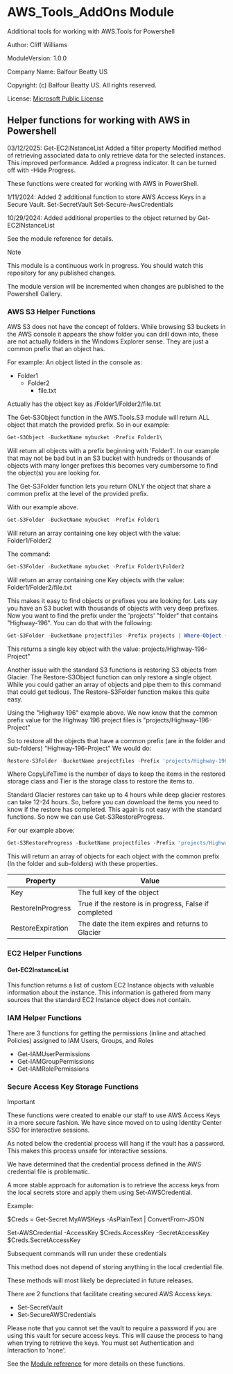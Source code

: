 # AWS_Tools_AddOns Module

Additional tools for working with AWS.Tools for Powershell

Author: Cliff Williams

ModuleVersion: 1.0.0

Company Name: Balfour Beatty US

Copyright: (c) Balfour Beatty US. All rights reserved.

License: [Microsoft Public License](https://opensource.org/licenses/MS-PL)

## Helper functions for working with AWS in Powershell

03/12/2025: 
Get-EC2INstanceList
  Added a filter property
  Modified method of retrieving associated data to only retrieve data for the selected instances. This improved performance.
  Added a progress indicator. It can be turned off with -Hide Progress.

These functions were created for working with AWS in PowerShell.

1/11/2024: Added 2 additional function to store AWS Access Keys in a Secure Vault.
Set-SecretVault
Set-Secure-AwsCredentials

10/29/2024: Added additional properties to the object returned by Get-EC2INstanceList

See the module reference for details.

> [!NOTE]
> This module is a continuous work in progress. You should watch this repository for any published changes.
>
> The module version will be incremented when changes are published to the Powershell Gallery.


### AWS S3 Helper Functions

AWS S3 does not have the concept of folders. While browsing S3 buckets in the AWS console it appears the show folder you can drill down into, these are not actually folders in the Windows Explorer sense. They are just a common prefix that an object has.

For example:
An object listed in the console as:

* Folder1
  * Folder2
    * file.txt

Actually has the object key as /Folder1/Folder2/file.txt

The Get-S3Object function in the AWS.Tools.S3 module will return ALL object that match the provided prefix. So in our example:

```powershell
Get-S3Object -BucketName mybucket -Prefix Folder1\
```

Will return all objects with a prefix beginning with 'Folder1'. In our example that may not be bad but in an S3 bucket with hundreds or thousands of objects with many longer prefixes this becomes very cumbersome to find the object(s) you are looking for.

The Get-S3Folder function lets you return ONLY the object that share a common prefix at the level of the provided prefix.

With our example above.

```powershell
Get-S3Folder -BucketName mybucket -Prefix Folder1
```

Will return an array containing one key object with the value:
Folder1/Folder2

The command:

```powershell
Get-S3Folder -BucketName mybucket -Prefix Folder1\Folder2
```

Will return an array containing one Key objects with the value:
Folder1/Folder2/file.txt

This makes it easy to find objects or prefixes you are looking for.
Lets say you have an S3 bucket with thousands of objects with very deep prefixes. Now you want to find the prefix under the 'projects' "folder" that contains "Highway-196". You can do that with the following:

```powershell
Get-S3Folder -BucketName projectfiles -Prefix projects | Where-Object {$_.Key -like "*Highway-196*"}
```

This returns a single key object with the value:
projects/Highway-196-Project"

Another issue with the standard S3 functions is restoring S3 objects from Glacier. The Restore-S3Object function can only restore a single object. While you could gather an array of objects and pipe them to this command that could get tedious. The Restore-S3Folder function makes this quite easy.

Using the "Highway 196" example above. We now know that the common prefix value for the Highway 196 project files is "projects/Highway-196-Project"

So to restore all the objects that have a common prefix (are in the folder and sub-folders) "Highway-196-Project" We would do:

```powershell
Restore-S3Folder -BucketName projectfiles -Prefix 'projects/Highway-196-Project' -CopyLifeTime 90 -Tier Standard
```

Where CopyLifeTime is the number of days to keep the items in the restored storage class and Tier is the storage class to restore the items to.

Standard Glacier restores can take up to 4 hours while deep glacier restores can take 12-24 hours. So, before you can download the items you need to know if the restore has completed. This again is not easy with the standard functions. So now we can use Get-S3RestoreProgress.

For our example above:

```powershell
Get-S3RestoreProgress -BucketName projectfiles -Prefix 'projects/Highway-196-Project' 
```

This will return an array of objects for each object with the common prefix (In the folder and sub-folders) with these properties.

|Property | Value |
| - | - |
| Key | The full key of the object |
| RestoreInProgress | True if the restore is in progress, False if completed |
| RestoreExpiration | The date the item expires and returns to Glacier |

### EC2 Helper Functions

#### Get-EC2InstanceList

This function returns a list of custom EC2 Instance objects with valuable information about the instance. This information is gathered from many sources that the standard EC2 Instance object does not contain.

### IAM Helper Functions

There are 3 functions for getting the permissions (inline and attached Policies) assigned to IAM Users, Groups, and Roles

* Get-IAMUserPermissions
* Get-IAMGroupPermissions
* Get-IAMRolePermissions

### Secure Access Key Storage Functions

> [!IMPORTANT]
> These functions were created to enable our staff to use AWS Access Keys in a more secure fashion. We have since moved on to using Identity Center SSO for interactive sessions.
> 
> As noted below the credential process will hang if the vault has a password. This makes this process unsafe for interactive sessions.
> 
> We have determined that the credential process defined in the AWS credential file is problematic.
> 
> A more stable approach for automation is to retrieve the access keys from the local secrets store and apply them using Set-AWSCredential.
> 
> Example:
> 
> \$Creds = Get-Secret MyAWSKeys -AsPlainText | ConvertFrom-JSON
> 
> Set-AWSCredential -AccessKey \$Creds.AccessKey -SecretAccessKey $Creds.SecretAccessKey
> 
> Subsequent commands will run under these credentials
> 
> This method does not depend of storing anything in the local credential file.
>
> These methods will most likely be depreciated in future releases.


There are 2 functions that facilitate creating secured AWS Access keys.

* Set-SecretVault
* Set-SecureAWSCredentials
  
Please note that you cannot set the vault to require a password if you are using this vault for secure access keys.
This will cause the process to hang when trying to retrieve the keys.
You must set Authentication and Interaction to 'none'.

See the [Module reference](https://clifra-jones.github.io/AWS_Tools_AddOns/docs/reference.html) for more details on these functions.

